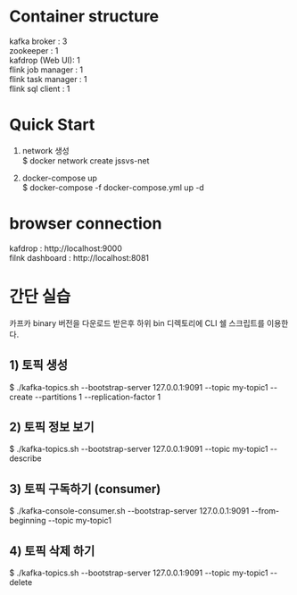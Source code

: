 # Container structure

kafka broker : 3\
zookeeper : 1\
kafdrop (Web UI): 1\
flink job manager : 1\
flink task manager : 1\
flink sql client : 1



# Quick Start

1) network 생성\
$ docker network create jssvs-net

2) docker-compose up\
$ docker-compose -f docker-compose.yml up -d


# browser connection
kafdrop : http://localhost:9000 \
filnk dashboard : http://localhost:8081


# 간단 실습

카프카 binary 버전을 다운로드 받은후 하위  bin 디렉토리에 CLI 쉘 스크립트를 이용한다.

## 1) 토픽 생성
$ ./kafka-topics.sh --bootstrap-server 127.0.0.1:9091 --topic my-topic1 --create --partitions 1 --replication-factor 1

## 2) 토픽 정보 보기
$ ./kafka-topics.sh --bootstrap-server 127.0.0.1:9091 --topic my-topic1 --describe

## 3) 토픽 구독하기 (consumer)
$ ./kafka-console-consumer.sh --bootstrap-server 127.0.0.1:9091 --from-beginning --topic my-topic1

## 4) 토픽 삭제 하기
$ ./kafka-topics.sh --bootstrap-server 127.0.0.1:9091 --topic my-topic1 --delete
